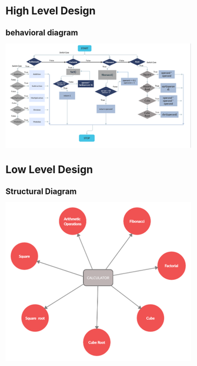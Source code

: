 # High Level Design
## behavioral diagram
![behavioral](https://github.com/manasiAraspure/M1_Calculator/blob/main/2_Design/behavorial.png)

# Low Level Design
## Structural Diagram
![structure](https://github.com/manasiAraspure/M1_Calculator/blob/main/2_Design/Structural%20diagram.png)
